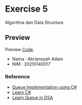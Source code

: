# Exercise 5
Algoritma dan Data Structure.

## Preview
Preview [Code](https://github.com/abriadm/Exe5_017_Kelompok_10/blob/master/Program.cs).

- Nama : Abriansyah Adam
- NIM : 20210140017

### Reference
- [Queue Implementation using C#](https://stackoverflow.com/questions/59496346/queue-implementation-using-linked-list-c-sharp)
- [Learn C#](https://youtube.com/playlist?list=PLdo4fOcmZ0oVxKLQCHpiUWun7vlJJvUiN)
- [Learn Queue in DSA](https://www.geeksforgeeks.org/queue-data-structure/)

